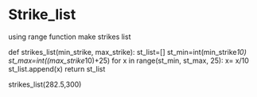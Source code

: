 # Strike_list
using range function make strikes list

def strikes_list(min_strike, max_strike):
    st_list=[]
    st_min=int(min_strike*10)
    st_max=int((max_strike*10)+25)
    for x in range(st_min, st_max, 25):
        x= x/10
        st_list.append(x)
    return st_list

strikes_list(282.5,300)
